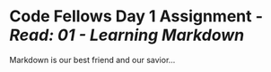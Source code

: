 # Code Fellows Day 1 Assignment - *Read: 01 - Learning Markdown*

Markdown is our best friend and our savior...

